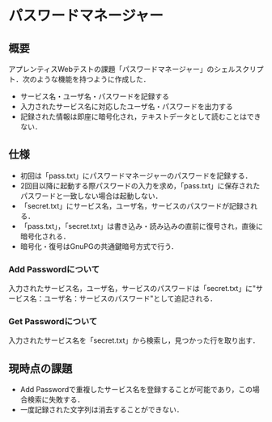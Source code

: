 # パスワードマネージャー
## 概要
アプレンティスWebテストの課題「パスワードマネージャー」のシェルスクリプト．次のような機能を持つように作成した．
* サービス名・ユーザ名・パスワードを記録する
* 入力されたサービス名に対応したユーザ名・パスワードを出力する
* 記録された情報は即座に暗号化され，テキストデータとして読むことはできない．

## 仕様
* 初回は「pass.txt」にパスワードマネージャーのパスワードを記録する．
* 2回目以降に起動する際パスワードの入力を求め，「pass.txt」に保存されたパスワードと一致しない場合は起動しない．
* 「secret.txt」にサービス名，ユーザ名，サービスのパスワードが記録される．
* 「pass.txt」，「secret.txt」は書き込み・読み込みの直前に復号され，直後に暗号化される．
* 暗号化・復号はGnuPGの共通鍵暗号方式で行う．

### Add Passwordについて
入力されたサービス名，ユーザ名，サービスのパスワードは「secret.txt」に"サービス名：ユーザ名：サービスのパスワード"として追記される．

### Get Passwordについて
入力されたサービス名を「secret.txt」から検索し，見つかった行を取り出す．

## 現時点の課題
* Add Passwordで重複したサービス名を登録することが可能であり，この場合検索に失敗する．
* 一度記録された文字列は消去することができない．
